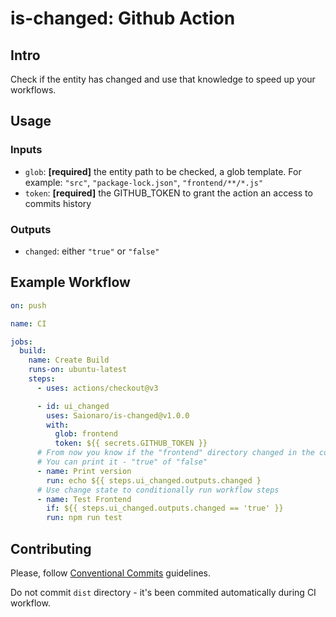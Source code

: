 # is-changed: Github Action

## Intro

Check if the entity has changed and use that knowledge to speed up your workflows.

## Usage

### Inputs

- `glob`: **[required]** the entity path to be checked, a glob template. For example: `"src"`, `"package-lock.json"`, `"frontend/**/*.js"`
- `token`: **[required]** the GITHUB_TOKEN to grant the action an access to commits history

### Outputs

- `changed`: either `"true"` or `"false"`

## Example Workflow

```yaml
on: push

name: CI

jobs:
  build:
    name: Create Build
    runs-on: ubuntu-latest
    steps:
      - uses: actions/checkout@v3

      - id: ui_changed
        uses: Saionaro/is-changed@v1.0.0
        with:
          glob: frontend
          token: ${{ secrets.GITHUB_TOKEN }}
      # From now you know if the "frontend" directory changed in the commit
      # You can print it - "true" of "false"
      - name: Print version
        run: echo ${{ steps.ui_changed.outputs.changed }
      # Use change state to conditionally run workflow steps
      - name: Test Frontend
        if: ${{ steps.ui_changed.outputs.changed == 'true' }}
        run: npm run test
```

## Contributing

Please, follow [Conventional Commits](https://www.conventionalcommits.org/) guidelines.

Do not commit `dist` directory - it's been commited automatically during CI workflow.

